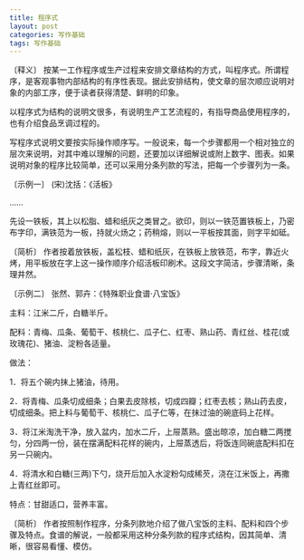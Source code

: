 ```yaml
---
title: 程序式
layout: post
categories: 写作基础
tags: 写作基础
---
```


〔释义〕 按某一工作程序或生产过程来安排文章结构的方式，叫程序式。所谓程序，是客观事物内部结构的有序性表现。据此安排结构，使文章的层次顺应说明对象的内部工序，便于读者获得清楚、鲜明的印象。

以程序式为结构的说明文很多，有说明生产工艺流程的，有指导商品使用程序的，也有介绍食品烹调过程的。

写程序式说明文要按实际操作顺序写。一般说来，每一个步骤都用一个相对独立的层次来说明，对其中难以理解的问题，还要加以详细解说或附上数字、图表。如果说明对象的程序比较简单，还可以采用分条列款的写法，把每一个步骤列为一条。

〔示例一〕 (宋)沈括：《活板》

……

先设一铁板，其上以松脂、蜡和纸灰之类冒之。欲印，则以一铁范置铁板上，乃密布字印，满铁范为一板，持就火炀之；药稍熔，则以一平板按其面，则字平如砥。

〔简析〕 作者按着放铁板，盖松枝、蜡和纸灰，在铁板上放铁范，布字，靠近火烤，用平板放在字上这一操作顺序介绍活板印刷术。这段文字简洁，步骤清晰，条理井然。

〔示例二〕 张然、郭卉：《特殊职业食谱·八宝饭》

主料：江米二斤，白糖半斤。

配料：青梅、瓜条、葡萄干、核桃仁、瓜子仁、红枣、熟山药、青红丝、桂花(或玫瑰花)、猪油、淀粉各适量。

做法：

1．将五个碗内抹上猪油，待用。

2．将青梅、瓜条切成细条；白果去皮除核，切成四瓣；红枣去核；熟山药去皮，切成细条。把上料与葡萄干、核桃仁、瓜子仁等，在抹过油的碗底码上花样。

3．将江米淘洗干净，放入盆内，加水二斤，上屉蒸熟。盛出晾凉，加白糖二两搅匀，分四两一份，装在摆满配料花样的碗内，上屉蒸透后，将饭连同碗底配料扣在另一只碗内。

4．将清水和白糖(三两)下勺，烧开后加入水淀粉勾成稀芡，浇在江米饭上，再撒上青红丝即可。

特点：甘甜适口，营养丰富。 

〔简析〕 作者按照制作程序，分条列款地介绍了做八宝饭的主料、配料和四个步骤及特点。食谱的解说，一般都采用这种分条列款的程序式结构，因其简单、清晰，很容易看懂、模仿。 